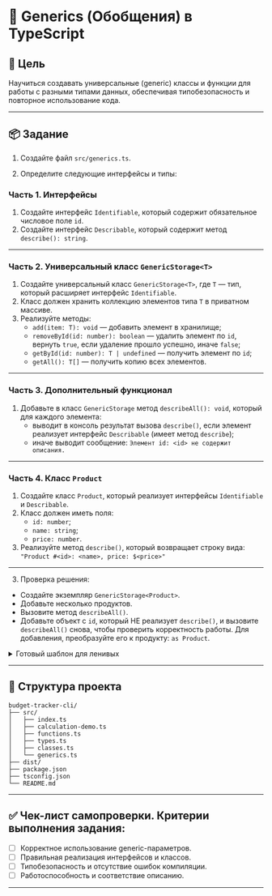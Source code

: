 # 🧠 Generics (Обобщения) в TypeScript

## 🎯 Цель

Научиться создавать универсальные (generic) классы и функции для работы с разными типами данных, обеспечивая типобезопасность и повторное использование кода.

---

## 📦 Задание

1. Создайте файл `src/generics.ts`.

2. Определите следующие интерфейсы и типы:

### Часть 1. Интерфейсы

1. Создайте интерфейс `Identifiable`, который содержит обязательное числовое поле `id`.
2. Создайте интерфейс `Describable`, который содержит метод `describe(): string`.

---

### Часть 2. Универсальный класс `GenericStorage<T>`

1. Создайте универсальный класс `GenericStorage<T>`, где `T` — тип, который расширяет интерфейс `Identifiable`.
2. Класс должен хранить коллекцию элементов типа `T` в приватном массиве.
3. Реализуйте методы:
   - `add(item: T): void` — добавить элемент в хранилище;
   - `removeById(id: number): boolean` — удалить элемент по `id`, вернуть `true`, если удаление прошло успешно, иначе `false`;
   - `getById(id: number): T | undefined` — получить элемент по `id`;
   - `getAll(): T[]` — получить копию всех элементов.

---

### Часть 3. Дополнительный функционал

1. Добавьте в класс `GenericStorage` метод `describeAll(): void`, который для каждого элемента:
   - выводит в консоль результат вызова `describe()`, если элемент реализует интерфейс `Describable` (имеет метод `describe`);
   - иначе выводит сообщение: `Элемент id: <id> не содержит описания.`

---

### Часть 4. Класс `Product`

1. Создайте класс `Product`, который реализует интерфейсы `Identifiable` и `Describable`.
2. Класс должен иметь поля:
   - `id: number`;
   - `name: string`;
   - `price: number`.
3. Реализуйте метод `describe()`, который возвращает строку вида:  
   `"Product #<id>: <name>, price: $<price>"`

---

3. Проверка решения:

- Создайте экземпляр `GenericStorage<Product>`.
- Добавьте несколько продуктов.
- Вызовите метод `describeAll()`.
- Добавьте объект с `id`, который НЕ реализует `describe()`, и вызовите `describeAll()` снова, чтобы проверить корректность работы. Для добавления, преобразуйте его к продукту: `as Product`.

<details>
<summary>Готовый шаблон для ленивых</summary>

```ts
const productStorage = new GenericStorage<Product>();

productStorage.add(new Product(1, 'Ноутбук', 150000));
productStorage.add(new Product(2, 'Смартфон', 80000));
productStorage.add(new Product(3, 'Планшет', 50000));
productStorage.add({ id: 4 } as Product);

console.log('--- Описание всех продуктов ---');
productStorage.describeAll();
```

</details>

---

## 📁 Структура проекта

```
budget-tracker-cli/
├── src/
│   ├── index.ts
│   ├── calculation-demo.ts
│   ├── functions.ts
│   ├── types.ts
│   ├── classes.ts
│   └── generics.ts
├── dist/
├── package.json
├── tsconfig.json
└── README.md
```

---

## ✅ Чек-лист самопроверки. Критерии выполнения задания:

- [ ] Корректное использование generic-параметров.
- [ ] Правильная реализация интерфейсов и классов.
- [ ] Типобезопасность и отсутствие ошибок компиляции.
- [ ] Работоспособность и соответствие описанию.

---
